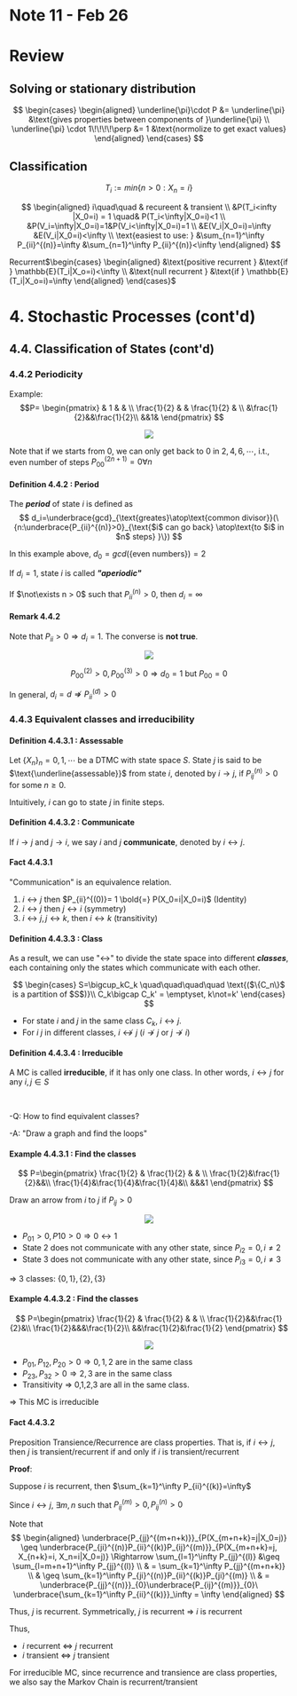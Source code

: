 # Note 11 - Feb 26

# Review

## Solving or stationary distribution

$$
\begin{cases}
\begin{aligned}
    \underline{\pi}\cdot P &= \underline{\pi}   &\text{gives properties between components of }\underline{\pi}        \\
    \underline{\pi} \cdot 1\!\!\!\!\perp &= 1   &\text{normolize to get exact values}
\end{aligned}
\end{cases}
$$

## Classification

$$ T_i:=min\{n>0:X_n = i\} $$

$$
\begin{aligned}
    i\quad\quad & recureent & transient   \\
    &P(T_i<infty |X_0=i) = 1 \quad& P(T_i<\infty|X_0=i)<1    \\
    &P(V_i=\infty|X_0=i)=1&P(V_i<\infty|X_0=i)=1    \\
    &E(V_i|X_0=i)=\infty &E(V_i|X_0=i)<\infty   \\
    \text{easiest to use: } &\sum_{n=1}^\infty P_{ii}^{(n)}=\infty &\sum_{n=1}^\infty P_{ii}^{(n)}<\infty
\end{aligned}
$$

Recurrent$\begin{cases}
\begin{aligned}
    &\text{positive recurrent } &\text{if } \mathbb{E}(T_i|X_o=i)<\infty  \\
    &\text{null recurrent } &\text{if } \mathbb{E}(T_i|X_o=i)=\infty
\end{aligned}
\end{cases}$

# 4. Stochastic Processes (cont'd)

## 4.4. Classification of States (cont'd)

### 4.4.2 Periodicity

Example:
$$P=
\begin{pmatrix}
    & 1 & & \\
    \frac{1}{2} & & \frac{1}{2} & \\
    &\frac{1}{2}&&\frac{1}{2}\\
    &&1&
\end{pmatrix} $$

<p align="center">
    <img src="drawio_assets/4.4.2.periodicity.svg">
</p>

Note that if we starts from 0, we can only get back to 0 in $2, 4, 6,\cdots$, i.t., even number of steps $P_{00}^{(2n+1)}=0 \forall n$

#### Definition 4.4.2 : Period

The *__period__* of state $i$ is defined as
$$ d_i=\underbrace{gcd}_{\text{greates}\atop\text{common divisor}}(\{n:\underbrace{P_{ii}^{(n)}>0}_{\text{$i$ can go back} \atop\text{to $i$ in $n$ steps} }\}) $$

In this example above, $d_0=gcd(\{\text{even numbers}\}) = 2$

If $d_i=1$, state $i$ is called *__"aperiodic"__*

If $\not\exists n > 0$ such that $P_{ii}^{(n)}>0$, then $d_i=\infty$

#### Remark 4.4.2

Note that $P_{ii} > 0 \Rightarrow d_i = 1$. The converse is __not true__.

<p align="center">
    <img src="drawio_assets/4.4.2.1.svg">
</p>

$$ P_{00}^{(2)} >0, P_{00}^{(3)} > 0 \Rightarrow d_0 =1 \text{ but } P_{00}=0$$

In general, $d_i=d \not\Rightarrow P_{ii}^{(d)}>0$

### 4.4.3 Equivalent classes and irreducibility

#### Definition 4.4.3.1 : Assessable

Let $\{X_n\}_n=0,1,\cdots$ be a DTMC with state space $S$. State $j$ is said to be $\text{\underline{assessable}}$ from state $i$, denoted by $i\rightarrow j$, if $P_{ij}^{(n)}>0$ for some $n\geq 0$.

Intuitively, $i$ can go to state $j$ in finite steps.

#### Definition 4.4.3.2 : Communicate

If $i\rightarrow j$ and $j\rightarrow i$, we say $i$ and $j$ __communicate__, denoted by $i\leftrightarrow j$.

#### Fact 4.4.3.1

"Communication" is an equivalence relation.

1. $i\leftrightarrow j$ then $P_{ii}^{(0)}= 1 \bold{=} P(X_0=i|X_0=i)$ (Identity)
2. $i\leftrightarrow j$ then $j\leftrightarrow i$ (symmetry)
3. $i\leftrightarrow j, j\leftrightarrow k$, then $i\leftrightarrow k$ (transitivity)

#### Definition 4.4.3.3 : Class

As a result, we can use "$\leftrightarrow$" to divide the state space into different *__classes__*, each containing only the states which communicate with each other.

$$ \begin{cases}
    S=\bigcup_kC_k \quad\quad\quad\quad \text{($\{C_n\}$ is a partition of $S$)}\\ 
    C_k\bigcap C_k' = \emptyset, k\not=k'
\end{cases} $$

- For state $i$ and $j$ in the same class $C_k$, $i\leftrightarrow j$. 
- For $i$ $j$ in different classes, $i\not\leftrightarrow j$ ($i\not\rightarrow j$ or $j\not\rightarrow i$)

#### Definition 4.4.3.4 : Irreducible

A MC is called __irreducible__, if it has only one class. In other words, $i\leftrightarrow j$ for any $i, j\in S$

<br/>

-Q: How to find equivalent classes?

-A: "Draw a graph and find the loops"

#### Example 4.4.3.1 : Find the classes

$$ P=\begin{pmatrix}
    \frac{1}{2} & \frac{1}{2} & & \\
    \frac{1}{2}&\frac{1}{2}&&\\
    \frac{1}{4}&\frac{1}{4}&\frac{1}{4}&\\
    &&&1
\end{pmatrix} $$

Draw an arrow from $i$ to $j$ if $P_{ij} > 0$

<p align="center">
    <img src="drawio_assets/4.4.3.1.find_classes.svg">
</p>

- $P_{01}>0, P{10}>0 \Rightarrow 0\leftrightarrow1$
- State 2 does not communicate with any other state, since $P_{i2}=0, i\not=2$
- State 3 does not communicate with any other state, since $P_{i3}=0, i\not=3$

$\Rightarrow$ 3 classes: $\{0,1\}, \{2\}, \{3\}$

#### Example 4.4.3.2 : Find the classes

$$ P=\begin{pmatrix}
    \frac{1}{2} & \frac{1}{2} & & \\
    \frac{1}{2}&&\frac{1}{2}&\\
    \frac{1}{2}&&&\frac{1}{2}\\
    &&\frac{1}{2}&\frac{1}{2}
\end{pmatrix} $$

<p align="center">
    <img src="drawio_assets/4.4.3.2.find_classes.svg">
</p>

- $P_{01}, P_{12}, P_{20} > 0 \Rightarrow 0,1,2$ are in the same class
- $P_{23}, P_{32} > 0 \Rightarrow 2,3$ are in the same class
- Transitivity $\Rightarrow$ 0,1,2,3 are all in the same class.

$\Rightarrow$ This MC is irreducible

#### Fact 4.4.3.2

Preposition Transience/Recurrence are class properties. That is, if $i\leftrightarrow j$, then $j$ is transient/recurrent if and only if $i$ is transient/recurrent

__Proof__:

Suppose $i$ is recurrent, then $\sum_{k=1}^\infty P_{ii}^{(k)}=\infty$

Since $i \leftrightarrow j$, $\exists m,n$ such that $P_{ij}^{(m)}>0, P_{ij}^{(n)}>0$

Note that 
$$
\begin{aligned}
\underbrace{P_{jj}^{(m+n+k)}}_{P(X_{m+n+k}=j|X_0=j)} \geq \underbrace{P_{ji}^{(n)}P_{ii}^{(k)}P_{ij}^{(m)}}_{P(X_{m+n+k}=j, X_{n+k}=i, X_n=i|X_0=j)} 
     \Rightarrow \sum_{l=1}^\infty P_{jj}^{(l)} 
        &\geq \sum_{l=m+n+1}^\infty P_{jj}^{(l)}    \\
        & = \sum_{k=1}^\infty P_{jj}^{(m+n+k)}  \\
        & \geq \sum_{k=1}^\infty P_{ji}^{(n)}P_{ii}^{(k)}P_{ji}^{(m)}   \\
        & = \underbrace{P_{jj}^{(n)}}_{0}\underbrace{P_{ij}^{(m)}}_{0}\   \underbrace{\sum_{k=1}^\infty P_{ii}^{(k)}}_\infty = \infty
\end{aligned}
$$

Thus, $j$ is recurrent. Symmetrically, $j$ is recurrent $\Rightarrow$ $i$ is recurrent

Thus,

- $i$ recurrent $\Leftrightarrow$ $j$ recurrent
- $i$ transient $\Leftrightarrow$ $j$ transient

For irreducible MC, since recurrence and transience are class properties, we also say the Markov Chain is recurrent/transient

